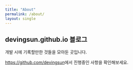```yaml
---
title: "About"
permalink: /about/
layout: single
---
```


## devingsun.github.io 블로그

개발 시에 기록할만한 것들을 모아둔 곳입니다.

<https://github.com/devingsun>에서 진행중인 사항을 확인해보세요.